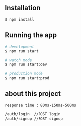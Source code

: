 
## Installation

```bash
$ npm install
```

## Running the app

```bash
# development
$ npm run start

# watch mode
$ npm run start:dev

# production mode
$ npm run start:prod
```

## about this project
```bash
response time : 80ms-150ms-500ms

/auth/login  //POST login
/auth/signup //POST signup
```
